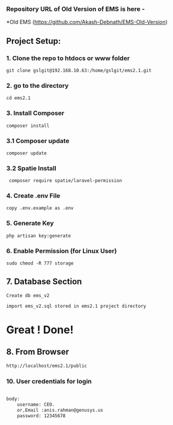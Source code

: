 ### Repository URL of Old Version of EMS is here - 

*Old EMS (https://github.com/Akash-Debnath/EMS-Old-Version)

## Project Setup:

### 1. Clone the repo to htdocs or www folder

```
git clone gslgit@192.168.10.63:/home/gslgit/ems2.1.git
```

### 2. go to the directory 
```
cd ems2.1
```

### 3. Install Composer
```
composer install
```

### 3.1 Composer update
```
composer update
```

### 3.2 Spatie Install
```
 composer require spatie/laravel-permission
```


### 4. Create .env File
```
copy .env.example as .env
```

### 5. Generate Key
```
php artisan key:generate
```

### 6. Enable Permission (for Linux User)

```
sudo chmod -R 777 storage
```

## 7. Database Section

```
Create db ems_v2
```

```
import ems_v2.sql stored in ems2.1 project directory 
```

# Great ! Done! 

## 8. From Browser
```html
http://localhost/ems2.1/public
```

### 10. User credentials for login
```html

body: 
    username: CEO.
    or,Email :anis.rahman@genusys.us
    password: 12345678
```


